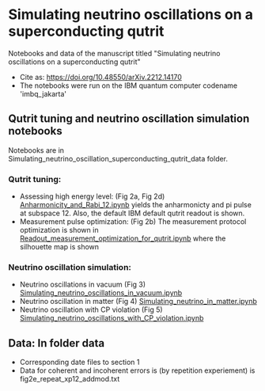 # Simulating neutrino oscillations on a superconducting qutrit
Notebooks and data of the manuscript titled "Simulating neutrino oscillations on a superconducting qutrit"
- Cite as: https://doi.org/10.48550/arXiv.2212.14170
- The notebooks were run on the IBM quantum computer codename 'imbq_jakarta'
## Qutrit tuning and neutrino oscillation simulation notebooks
Notebooks are in Simulating_neutrino_oscillation_superconducting_qutrit_data folder.
### Qutrit tuning:
- Assessing high energy level: (Fig 2a, Fig 2d)
[Anharmonicity_and_Rabi_12.ipynb]() yields the anharmonicty and pi pulse at subspace 12.
Also, the default IBM default qutrit readout is shown. 
- Measurement pulse optimization: (Fig 2b)
The measurement protocol optimization is shown in [Readout_measurement_optimization_for_qutrit.ipynb](https://github.com/hanoipho997/Simulating-neutrino-oscillations-on-a-superconducting-qutrit/blob/main/Simulating_neutrino_qutrit_notebooks/Readout_measurement_optimization_for_qutrit.ipynb) where the silhouette map is shown
### Neutrino oscillation simulation:
- Neutrino oscillations in vacuum (Fig 3)
[Simulating_neutrino_oscillations_in_vacuum.ipynb](https://github.com/hanoipho997/Simulating-neutrino-oscillations-on-a-superconducting-qutrit/blob/main/Simulating_neutrino_qutrit_notebooks/Simulating_neutrino_oscillations_in_vacuum.ipynb)
- Neutrino oscillation in matter (Fig 4)
[Simulating_neutrino_in_matter.ipynb](https://github.com/hanoipho997/Simulating-neutrino-oscillations-on-a-superconducting-qutrit/blob/main/Simulating_neutrino_qutrit_notebooks/Simulating_neutrino_in_matter.ipynb)
- Neutrino oscillation with CP violation (Fig 5)
[Simulating_neutrino_oscillations_with_CP_violation.ipynb](https://github.com/hanoipho997/Simulating-neutrino-oscillations-on-a-superconducting-qutrit/blob/main/Simulating_neutrino_qutrit_notebooks/Simulating_neutrino_oscillations_with_CP_violation.ipynb)
## Data: In folder data 
- Corresponding date files to section 1 
- Data for coherent and incoherent errors is (by repetition experiement) is fig2e_repeat_xp12_addmod.txt
